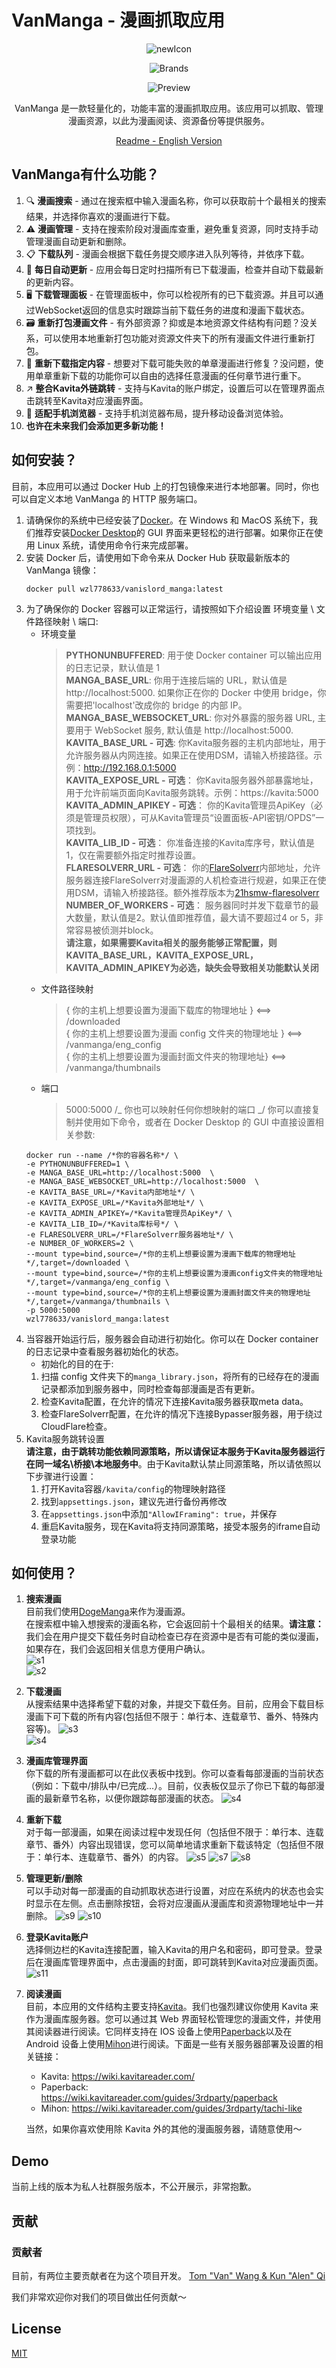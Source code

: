 # VanManga - 漫画抓取应用

<div align="center">
  
![newIcon](https://github.com/user-attachments/assets/9f8b9d7e-e573-4adb-9503-2783ebd507a4)

![Brands](https://github.com/Alen-QK/python-vanmanga-crawler/assets/37805183/654e0b06-45e4-4754-8841-51abb64d019e)

![Preview](https://github.com/Alen-QK/python-vanmanga-crawler/assets/37805183/40b1bfc5-0e74-41e3-9fe0-07ba6882ca12)

VanManga 是一款轻量化的，功能丰富的漫画抓取应用。该应用可以抓取、管理漫画资源，以此为漫画阅读、资源备份等提供服务。

[Readme - English Version](https://github.com/Alen-QK/python-vanmanga-crawler/blob/aijiangsb/dev_config/README-engVer.md)

</div>  
  
  
## VanManga有什么功能？
1. 🔍 **漫画搜索** - 通过在搜索框中输入漫画名称，你可以获取前十个最相关的搜索结果，并选择你喜欢的漫画进行下载。
2. ⚠️ **漫画管理** - 支持在搜索阶段对漫画库查重，避免重复资源，同时支持手动管理漫画自动更新和删除。
3. 📋 **下载队列** - 漫画会根据下载任务提交顺序进入队列等待，并依序下载。
4. 🔄 **每日自动更新** - 应用会每日定时扫描所有已下载漫画，检查并自动下载最新的更新内容。
5. 🖥️ **下载管理面板** - 在管理面板中，你可以检视所有的已下载资源。并且可以通过WebSocket返回的信息实时跟踪当前下载任务的进度和漫画下载状态。
6. 🗃️ **重新打包漫画文件** - 有外部资源？抑或是本地资源文件结构有问题？没关系，可以使用本地重新打包功能对资源文件夹下的所有漫画文件进行重新打包。
7. 🔧 **重新下载指定内容** - 想要对下载可能失败的单章漫画进行修复？没问题，使用单章重新下载的功能你可以自由的选择任意漫画的任何章节进行重下。
8. ↗️ **整合Kavita外链跳转** - 支持与Kavita的账户绑定，设置后可以在管理界面点击跳转至Kavita对应漫画界面。
9. 📱 **适配手机浏览器** - 支持手机浏览器布局，提升移动设备浏览体验。
10. **也许在未来我们会添加更多新功能！**

## 如何安装？

目前，本应用可以通过 Docker Hub 上的打包镜像来进行本地部署。同时，你也可以自定义本地 VanManga 的 HTTP 服务端口。

1. 请确保你的系统中已经安装了[Docker](https://www.docker.com/)。在 Windows 和 MacOS 系统下，我们推荐安装[Docker Desktop](https://www.docker.com/products/docker-desktop/)的 GUI 界面来更轻松的进行部署。如果你正在使用 Linux 系统，请使用命令行来完成部署。
2. 安装 Docker 后，请使用如下命令来从 Docker Hub 获取最新版本的 VanManga 镜像：
   ```
   docker pull wzl778633/vanislord_manga:latest
   ```
3. 为了确保你的 Docker 容器可以正常运行，请按照如下介绍设置 环境变量 \ 文件路径映射 \ 端口:
   - 环境变量
     >  **PYTHONUNBUFFERED**: 用于使 Docker container 可以输出应用的日志记录，默认值是 1  
       **MANGA_BASE_URL**: 你用于连接后端的 URL，默认值是 http://localhost:5000. 如果你正在你的 Docker 中使用 bridge，你需要把'localhost'改成你的 bridge 的内部 IP。  
       **MANGA_BASE_WEBSOCKET_URL**: 你对外暴露的服务器 URL, 主要用于 WebSocket 服务, 默认值是 http://localhost:5000.  
       **KAVITA_BASE_URL - 可选**: 你Kavita服务器的主机内部地址，用于允许服务器从内网连接。如果正在使用DSM，请输入桥接路径。示例：http://192.168.0.1:5000  
       **KAVITA_EXPOSE_URL - 可选**： 你Kavita服务器外部暴露地址，用于允许前端页面向Kavita服务跳转。示例：https://kavita:5000   
       **KAVITA_ADMIN_APIKEY - 可选**： 你的Kavita管理员ApiKey（必须是管理员权限），可从Kavita管理员“设置面板-API密钥/OPDS”一项找到。  
       **KAVITA_LIB_ID - 可选**： 你准备连接的Kavita库序号，默认值是1，仅在需要额外指定时推荐设置。  
       **FLARESOLVERR_URL - 可选**： 你的[FlareSolverr](https://github.com/FlareSolverr/FlareSolverr)内部地址，允许服务器连接FlareSolverr对漫画源的人机检查进行规避，如果正在使用DSM，请输入桥接路径。额外推荐版本为[21hsmw-flaresolverr](https://github.com/21hsmw/FlareSolverr)  
       **NUMBER_OF_WORKERS - 可选**： 服务器同时并发下载章节的最大数量，默认值是2。默认值即推荐值，最大请不要超过4 or 5，非常容易被侦测并block。    
     **请注意，如果需要Kavita相关的服务能够正常配置，则KAVITA_BASE_URL，KAVITA_EXPOSE_URL，KAVITA_ADMIN_APIKEY为必选，缺失会导致相关功能默认关闭**
   - 文件路径映射
     > { 你的主机上想要设置为漫画下载库的物理地址 } <==> /downloaded  
       { 你的主机上想要设置为漫画 config 文件夹的物理地址 } <==> /vanmanga/eng_config  
       { 你的主机上想要设置为漫画封面文件夹的物理地址} <==> /vanmanga/thumbnails
   - 端口
     > 5000:5000 /_ 你也可以映射任何你想映射的端口 _/
     > 你可以直接复制并使用如下命令，或者在 Docker Desktop 的 GUI 中直接设置相关参数:
   ```
   docker run --name /*你的容器名称*/ \
   -e PYTHONUNBUFFERED=1 \
   -e MANGA_BASE_URL=http://localhost:5000  \
   -e MANGA_BASE_WEBSOCKET_URL=http://localhost:5000  \
   -e KAVITA_BASE_URL=/*Kavita内部地址*/ \
   -e KAVITA_EXPOSE_URL=/*Kavita外部地址*/ \
   -e KAVITA_ADMIN_APIKEY=/*Kavita管理员ApiKey*/ \
   -e KAVITA_LIB_ID=/*Kavita库标号*/ \
   -e FLARESOLVERR_URL=/*FlareSolverr服务器地址*/ \
   -e NUMBER_OF_WORKERS=2 \
   --mount type=bind,source=/*你的主机上想要设置为漫画下载库的物理地址*/,target=/downloaded \
   --mount type=bind,source=/*你的主机上想要设置为漫画config文件夹的物理地址*/,target=/vanmanga/eng_config \
   --mount type=bind,source=/*你的主机上想要设置为漫画封面文件夹的物理地址*/,target=/vanmanga/thumbnails \
   -p 5000:5000
   wzl778633/vanislord_manga:latest
   ```
4. 当容器开始运行后，服务器会自动进行初始化。你可以在 Docker container 的日志记录中查看服务器初始化的状态。
   - 初始化的目的在于:
   1. 扫描 config 文件夹下的`manga_library.json`，将所有的已经存在的漫画记录都添加到服务器中，同时检查每部漫画是否有更新。
   2. 检查Kavita配置，在允许的情况下连接Kavita服务器获取meta data。
   3. 检查FlareSolverr配置，在允许的情况下连接Bypasser服务器，用于绕过CloudFlare检查。
5. Kavita服务跳转设置  
   **请注意，由于跳转功能依赖同源策略，所以请保证本服务于Kavita服务器运行在同一域名\桥接\本地服务中**。由于Kavita默认禁止同源策略，所以请依照以下步骤进行设置：
   1. 打开Kavita容器```/kavita/config```的物理映射路径
   2. 找到```appsettings.json```，建议先进行备份再修改
   3. 在```appsettings.json```中添加```"AllowIFraming": true```，并保存
   4. 重启Kavita服务，现在Kavita将支持同源策略，接受本服务的iframe自动登录功能
## 如何使用？

1. **搜索漫画**  
   目前我们使用[DogeManga](https://dogemanga.com/)来作为漫画源。  
   在搜索框中输入想搜索的漫画名称，它会返回前十个最相关的结果。**请注意：** 我们会在用户提交下载任务时自动检查已存在资源中是否有可能的类似漫画，如果存在，我们会返回相关信息方便用户确认。  
   ![s1](https://github.com/Alen-QK/python-vanmanga-crawler/assets/37805183/b0daddd5-faa3-41e6-aaba-2b18c8ea43a7)  
   ![s2](https://github.com/Alen-QK/python-vanmanga-crawler/assets/37805183/1b7ab286-64c6-4069-83dc-bae342fdc49a)
2. **下载漫画**  
   从搜索结果中选择希望下载的对象，并提交下载任务。目前，应用会下载目标漫画下可下载的所有内容(包括但不限于：单行本、连载章节、番外、特殊内容等)。
   ![s3](https://github.com/Alen-QK/python-vanmanga-crawler/assets/37805183/b27b1631-0faa-46a2-96f9-645b3929907e)  
   ![s4](https://github.com/Alen-QK/python-vanmanga-crawler/assets/37805183/2b0d9c7a-e343-4ad6-8a0a-57493a87460e)
3. **漫画库管理界面**  
   你下载的所有漫画都可以在此仪表板中找到。你可以查看每部漫画的当前状态（例如：下载中/排队中/已完成...）。目前，仪表板仅显示了你已下载的每部漫画的最新章节名称，以便你跟踪每部漫画的状态。
   ![s4](https://github.com/user-attachments/assets/a12e8c6b-6853-4044-9886-383d5ceb9ed5)
5. **重新下载**  
   对于每一部漫画，如果在阅读过程中发现任何（包括但不限于：单行本、连载章节、番外）内容出现错误，您可以简单地请求重新下载该特定（包括但不限于：单行本、连载章节、番外）的内容。
   ![s5](https://github.com/user-attachments/assets/03c2eaaa-aba9-4f16-ac45-2570eaf2a31b)
   ![s7](https://github.com/Alen-QK/python-vanmanga-crawler/assets/37805183/0b2aca2f-1a40-4d66-9671-0992f1b9ac61)
   ![s8](https://github.com/Alen-QK/python-vanmanga-crawler/assets/37805183/d19194c8-e273-4dbe-9439-53e54b0a4a3d)
7. **管理更新/删除**  
   可以手动对每一部漫画的自动抓取状态进行设置，对应在系统内的状态也会实时显示在左侧。点击删除按钮，会将对应漫画从漫画库和资源物理地址中一并删除。
   ![s9](https://github.com/user-attachments/assets/855d8f37-08b8-4608-81ff-59499c1e6724)
   ![s10](https://github.com/user-attachments/assets/059c3bbb-2c64-4740-a306-e0024feb803c)
8. **登录Kavita账户**  
   选择侧边栏的Kavita连接配置，输入Kavita的用户名和密码，即可登录。登录后在漫画库管理界面中，点击漫画的封面，即可跳转到Kavita对应漫画页面。
   ![s11](https://github.com/user-attachments/assets/6e1c248b-c450-4401-ad7c-5fdc25cbab67)
9. **阅读漫画**  
   目前，本应用的文件结构主要支持[Kavita](https://github.com/Kareadita/Kavita)。我们也强烈建议你使用 Kavita 来作为漫画库服务器。您可以通过其 Web 界面轻松管理您的漫画文件，并使用其阅读器进行阅读。它同样支持在 IOS 设备上使用[Paperback](https://paperback.moe/)以及在 Android 设备上使用[Mihon](https://mihon.app/)进行阅读。下面是一些有关服务器部署及设置的相关链接：

   - Kavita: https://wiki.kavitareader.com/
   - Paperback: https://wiki.kavitareader.com/guides/3rdparty/paperback
   - Mihon: https://wiki.kavitareader.com/guides/3rdparty/tachi-like

   当然，如果你喜欢使用除 Kavita 外的其他的漫画服务器，请随意使用～

## Demo

当前上线的版本为私人社群服务版本，不公开展示，非常抱歉。

## 贡献

### 贡献者

目前，有两位主要贡献者在为这个项目开发。
<a href="https://github.com/Alen-QK/python-vanmanga-crawler/graphs/contributors">
Tom "Van" Wang & Kun "Alen" Qi
</a>

我们非常欢迎你对我们的项目做出任何贡献～

## License

[MIT](LICENSE)
